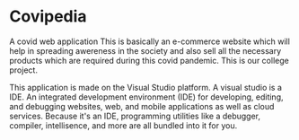 # Covipedia
A covid web application 
This is basically an e-commerce website which will help in spreading awereness in the society 
and also sell all the necessary products which are required during this covid pandemic.
This is our college project.

This application is made on the Visual Studio platform.
A visual studio is a IDE.
An integrated development environment (IDE) for developing, editing, and debugging websites, web, 
and mobile applications as well as cloud services. Because it's an IDE, programming utilities like 
a debugger, compiler, intellisence, and more are all bundled into it for you.
